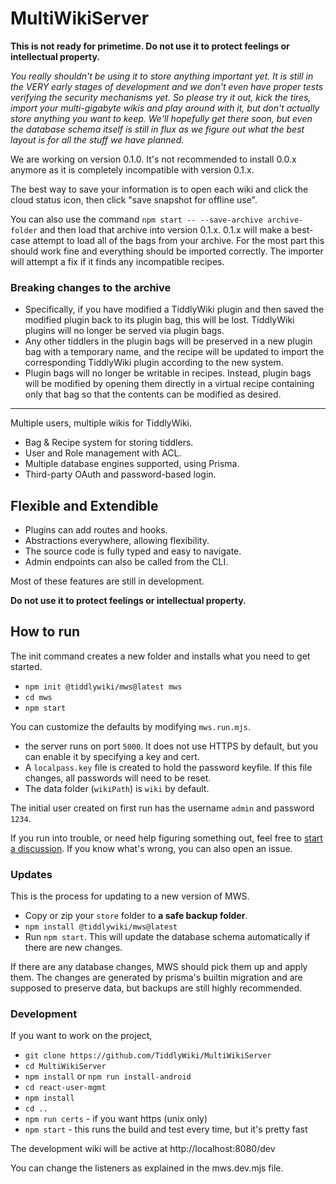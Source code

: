 # MultiWikiServer

**This is not ready for primetime. Do not use it to protect feelings or intellectual property.**

*You really shouldn't be using it to store anything important yet. It is still in the VERY early stages of development and we don't even have proper tests verifying the security mechanisms yet. So please try it out, kick the tires, import your multi-gigabyte wikis and play around with it, but don't actually store anything you want to keep. We'll hopefully get there soon, but even the database schema itself is still in flux as we figure out what the best layout is for all the stuff we have planned.*

We are working on version 0.1.0. It's not recommended to install 0.0.x anymore as it is completely incompatible with version 0.1.x. 

The best way to save your information is to open each wiki and click the cloud status icon, then click "save snapshot for offline use". 

You can also use the command `npm start -- --save-archive archive-folder` and then load that archive into version 0.1.x. 0.1.x will make a best-case attempt to load all of the bags from your archive. For the most part this should work fine and everything should be imported correctly. The importer will attempt a fix if it finds any incompatible recipes. 

### Breaking changes to the archive

- Specifically, if you have modified a TiddlyWiki plugin and then saved the modified plugin back to its plugin bag, this will be lost. TiddlyWiki plugins will no longer be served via plugin bags. 
- Any other tiddlers in the plugin bags will be preserved in a new plugin bag with a temporary name, and the recipe will be updated to import the corresponding TiddlyWiki plugin according to the new system. 
- Plugin bags will no longer be writable in recipes. Instead, plugin bags will be modified by opening them directly in a virtual recipe containing only that bag so that the contents can be modified as desired. 

-----

Multiple users, multiple wikis for TiddlyWiki.

- Bag & Recipe system for storing tiddlers.
- User and Role management with ACL.
- Multiple database engines supported, using Prisma.
- Third-party OAuth and password-based login.

## Flexible and Extendible 

- Plugins can add routes and hooks.
- Abstractions everywhere, allowing flexibility.
- The source code is fully typed and easy to navigate.
- Admin endpoints can also be called from the CLI.

Most of these features are still in development. 

**Do not use it to protect feelings or intellectual property.**

## How to run

The init command creates a new folder and installs what you need to get started. 

- `npm init @tiddlywiki/mws@latest mws`
- `cd mws`
- `npm start`

You can customize the defaults by modifying `mws.run.mjs`.

- the server runs on port `5000`. It does not use HTTPS by default, but you can enable it by specifying a key and cert. 
- A `localpass.key` file is created to hold the password keyfile. If this file changes, all passwords will need to be reset. 
- The data folder (`wikiPath`) is `wiki` by default.

The initial user created on first run has the username `admin` and password `1234`.

If you run into trouble, or need help figuring something out, feel free to [start a discussion](https://github.com/TiddlyWiki/MultiWikiServer/discussions). If you know what's wrong, you can also open an issue.


### Updates

This is the process for updating to a new version of MWS.

- Copy or zip your `store` folder to **a safe backup folder**.
- `npm install @tiddlywiki/mws@latest`
- Run `npm start`. This will update the database schema automatically if there are new changes.

If there are any database changes, MWS should pick them up and apply them. The changes are generated by prisma's builtin migration and are supposed to preserve data, but backups are still highly recommended.

### Development

If you want to work on the project, 

- `git clone https://github.com/TiddlyWiki/MultiWikiServer`
- `cd MultiWikiServer`
- `npm install` or `npm run install-android`
- `cd react-user-mgmt`
- `npm install`
- `cd ..`
- `npm run certs` - if you want https (unix only)
- `npm start` - this runs the build and test every time, but it's pretty fast

The development wiki will be active at http://localhost:8080/dev

You can change the listeners as explained in the mws.dev.mjs file.

